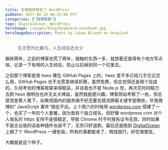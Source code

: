 ```yaml
---
title: 将博客转移到了 WordPress
pubDate: 2017-08-28 06:25:00 PST
categories: ["随便聊聊"]
tags: DigitalOcean, WordPress
heroImage: /images/blog/keyboard-notebook.jpg
heroImageDescription: Photo by Lukas Blazek on Unsplash
---
```


> 在天愿作比翼鸟，人生经验还太少

搬砖两年，之前的博客也荒了两年，接触的东西一多，就想着还是得有个地方写点啥，记录一下有用的人生经验，防止以后掉到同一个坑里去。

之前那个博客是用 hexo 建在 GitHub Pages 上的，hexo 差不多已经几乎忘记怎么用，GitHub Pages 也不太愿意继续折腾，虽然免费，但总觉得还是用个现成的，久经考验的博客框架来得稳妥，并且我也不是 Node.js 党，再次花时间精力去把 hexo 搞明白也并无太大裨益，虽然我挺感兴趣。博客网站考察了一些，但总感觉是寄人篱下，如果用国内的服务搞不好还要去猜测屏蔽关键字是哪些，毕竟微博的“ JavaScript 事件”相去不远。上个周六的时候用 [wordpress.com](https://wordpress.com/) 搭建了一个，也买了一年的个人套餐，因为我有个独立域名，但好像 wordpress.com 对个人域名的 https 支持不是很稳定，导致 Chrome 时不时报告证书无效，同时如果不是企业版的话各种插件也装不了，无奈只好退款。最后还是跑到 [DigitalOcean](https://www.digitalocean.com/) 上搞了个 WordPress 一键安装，所有的事都能省了，掏钱就行，好在很便宜。

大概就是这个样子。

